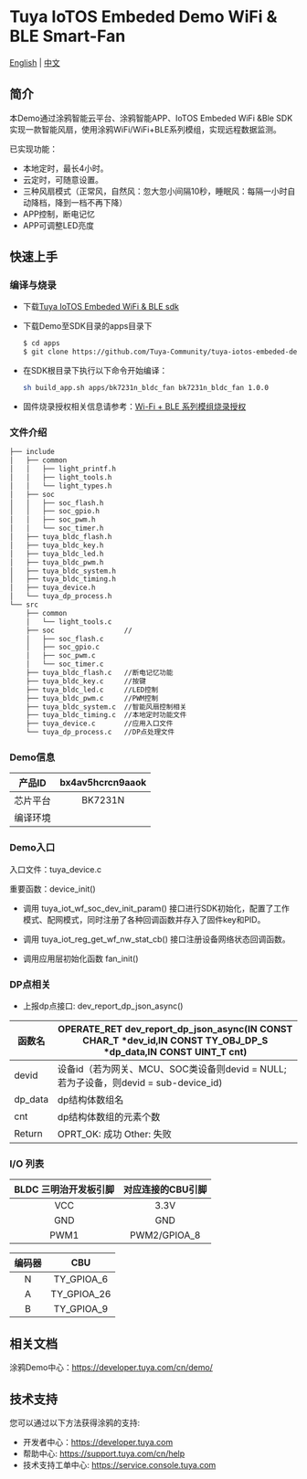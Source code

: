 # Tuya IoTOS Embeded Demo WiFi & BLE Smart-Fan

[English](./README.md) | [中文](./README_zh.md)

## 简介 

本Demo通过涂鸦智能云平台、涂鸦智能APP、IoTOS Embeded WiFi &Ble SDK实现一款智能风扇，使用涂鸦WiFi/WiFi+BLE系列模组，实现远程数据监测。

已实现功能：

+ 本地定时，最长4小时。
+ 云定时，可随意设置。
+ 三种风扇模式（正常风，自然风：忽大忽小间隔10秒，睡眠风：每隔一小时自动降档，降到一档不再下降）
+ APP控制，断电记忆
+ APP可调整LED亮度




## 快速上手 

### 编译与烧录
+ 下载[Tuya IoTOS Embeded WiFi & BLE sdk](https://github.com/tuya/tuya-iotos-embeded-sdk-wifi-ble-bk7231n) 

+ 下载Demo至SDK目录的apps目录下 

  ```bash
  $ cd apps
  $ git clone https://github.com/Tuya-Community/tuya-iotos-embeded-demo-wifi-ble-smart-fan.git
  ```
  
+ 在SDK根目录下执行以下命令开始编译：

  ```bash
  sh build_app.sh apps/bk7231n_bldc_fan bk7231n_bldc_fan 1.0.0 
  ```

+ 固件烧录授权相关信息请参考：[Wi-Fi + BLE 系列模组烧录授权](https://developer.tuya.com/cn/docs/iot/device-development/burn-and-authorization/burn-and-authorize-wifi-ble-modules/burn-and-authorize-wb-series-modules?id=Ka78f4pttsytd) 

 

 ### 文件介绍 

```bash
├── include
│   ├── common
│   │   ├── light_printf.h
│   │   ├── light_tools.h
│   │   └── light_types.h
│   ├── soc
│   │   ├── soc_flash.h
│   │   ├── soc_gpio.h
│   │   ├── soc_pwm.h
│   │   └── soc_timer.h
│   ├── tuya_bldc_flash.h
│   ├── tuya_bldc_key.h
│   ├── tuya_bldc_led.h
│   ├── tuya_bldc_pwm.h
│   ├── tuya_bldc_system.h
│   ├── tuya_bldc_timing.h
│   ├── tuya_device.h
│   └── tuya_dp_process.h
└── src
    ├── common
    │   └── light_tools.c
    ├── soc					//
    │   ├── soc_flash.c
    │   ├── soc_gpio.c
    │   ├── soc_pwm.c
    │   └── soc_timer.c
    ├── tuya_bldc_flash.c	//断电记忆功能
    ├── tuya_bldc_key.c		//按键
    ├── tuya_bldc_led.c		//LED控制
    ├── tuya_bldc_pwm.c		//PWM控制
    ├── tuya_bldc_system.c	//智能风扇控制相关
    ├── tuya_bldc_timing.c	//本地定时功能文件
    ├── tuya_device.c		//应用入口文件
    └── tuya_dp_process.c	//DP点处理文件
```



 ### Demo信息 

|  产品ID  | bx4av5hcrcn9aaok |
| :------: | :--------------: |
| 芯片平台 |     BK7231N      |
| 编译环境 |                  |

  

### Demo入口

入口文件：tuya_device.c

重要函数：device_init()

+ 调用 tuya_iot_wf_soc_dev_init_param() 接口进行SDK初始化，配置了工作模式、配网模式，同时注册了各种回调函数并存入了固件key和PID。

+ 调用 tuya_iot_reg_get_wf_nw_stat_cb() 接口注册设备网络状态回调函数。

+ 调用应用层初始化函数 fan_init()

 

### DP点相关

+ 上报dp点接口: dev_report_dp_json_async()

| 函数名  | OPERATE_RET dev_report_dp_json_async(IN CONST CHAR_T *dev_id,IN CONST TY_OBJ_DP_S *dp_data,IN CONST UINT_T cnt) |
| ------- | ------------------------------------------------------------ |
| devid   | 设备id（若为网关、MCU、SOC类设备则devid = NULL;若为子设备，则devid = sub-device_id) |
| dp_data | dp结构体数组名                                               |
| cnt     | dp结构体数组的元素个数                                       |
| Return  | OPRT_OK: 成功  Other: 失败                                   |



### I/O 列表 

| BLDC 三明治开发板引脚 | 对应连接的CBU引脚 |
| :-------------------: | :---------------: |
|          VCC          |       3.3V        |
|          GND          |        GND        |
|         PWM1          |   PWM2/GPIOA_8    |

| 编码器 |     CBU     |
| :----: | :---------: |
|   N    | TY_GPIOA_6  |
|   A    | TY_GPIOA_26 |
|   B    | TY_GPIOA_9  |



## 相关文档

涂鸦Demo中心：https://developer.tuya.com/cn/demo/



## 技术支持

您可以通过以下方法获得涂鸦的支持:

- 开发者中心：https://developer.tuya.com
- 帮助中心: https://support.tuya.com/cn/help
- 技术支持工单中心: https://service.console.tuya.com
